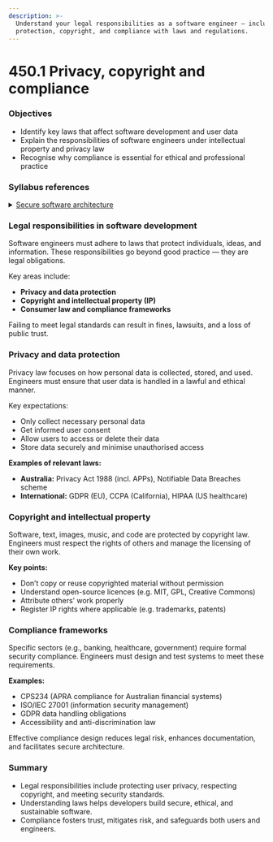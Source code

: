 ```yaml
---
description: >-
  Understand your legal responsibilities as a software engineer — including data
  protection, copyright, and compliance with laws and regulations.
---
```


# 450.1 Privacy, copyright and compliance

### Objectives

* Identify key laws that affect software development and user data
* Explain the responsibilities of software engineers under intellectual property and privacy law
* Recognise why compliance is essential for ethical and professional practice

### Syllabus references

<details>

<summary><a href="https://curriculum.nsw.edu.au/learning-areas/tas/software-engineering-11-12-2022/content/year-12/fa039e749d">Secure software architecture</a></summary>

* Evaluate the social, ethical and legal issues and ramifications that affect people and enterprises resulting from the development and implementation of safe and secure software, including:\
  – data security\
  – privacy\
  – copyright

</details>

### Legal responsibilities in software development

Software engineers must adhere to laws that protect individuals, ideas, and information. These responsibilities go beyond good practice — they are legal obligations.

Key areas include:

* **Privacy and data protection**
* **Copyright and intellectual property (IP)**
* **Consumer law and compliance frameworks**

Failing to meet legal standards can result in fines, lawsuits, and a loss of public trust.

### Privacy and data protection

Privacy law focuses on how personal data is collected, stored, and used. Engineers must ensure that user data is handled in a lawful and ethical manner.

Key expectations:

* Only collect necessary personal data
* Get informed user consent
* Allow users to access or delete their data
* Store data securely and minimise unauthorised access

**Examples of relevant laws:**

* **Australia:** Privacy Act 1988 (incl. APPs), Notifiable Data Breaches scheme
* **International:** GDPR (EU), CCPA (California), HIPAA (US healthcare)

### Copyright and intellectual property

Software, text, images, music, and code are protected by copyright law. Engineers must respect the rights of others and manage the licensing of their own work.

**Key points:**

* Don’t copy or reuse copyrighted material without permission
* Understand open-source licences (e.g. MIT, GPL, Creative Commons)
* Attribute others’ work properly
* Register IP rights where applicable (e.g. trademarks, patents)

### Compliance frameworks

Specific sectors (e.g., banking, healthcare, government) require formal security compliance. Engineers must design and test systems to meet these requirements.

**Examples:**

* CPS234 (APRA compliance for Australian financial systems)
* ISO/IEC 27001 (information security management)
* GDPR data handling obligations
* Accessibility and anti-discrimination law

Effective compliance design reduces legal risk, enhances documentation, and facilitates secure architecture.

### Summary

* Legal responsibilities include protecting user privacy, respecting copyright, and meeting security standards.
* Understanding laws helps developers build secure, ethical, and sustainable software.
* Compliance fosters trust, mitigates risk, and safeguards both users and engineers.
